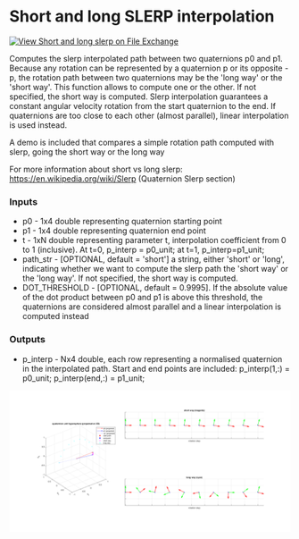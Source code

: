 # Short and long SLERP interpolation
[![View Short and long slerp  on File Exchange](https://www.mathworks.com/matlabcentral/images/matlab-file-exchange.svg)](https://uk.mathworks.com/matlabcentral/fileexchange/88506-short-and-long-slerp)

Computes the slerp interpolated path between two quaternions p0 and p1. Because any rotation can be represented by a quaternion p or its opposite -p, the rotation path between two quaternions may be the 'long way' or the 'short way'. This function allows to compute one or the other. If not specified, the short way is computed. Slerp interpolation guarantees a constant angular velocity rotation from the start quaternion to the end. If quaternions are too close to each other (almost parallel), linear interpolation is used instead.

A demo is included that compares a simple rotation path computed with slerp, going the short way or the long way

For more information about short vs long slerp: https://en.wikipedia.org/wiki/Slerp (Quaternion Slerp section)

### Inputs
* p0 - 1x4 double representing quaternion starting point
* p1 - 1x4 double representing quaternion end point
* t - 1xN double representing parameter t, interpolation coefficient from 0 to 1 (inclusive). At t=0, p_interp = p0_unit; at t=1, p_interp=p1_unit;
* path_str - [OPTIONAL, default = 'short'] a string, either 'short' or 'long', indicating whether we want to compute the slerp path the 'short way' or the 'long way'. If not specified, the short way is computed.
* DOT_THRESHOLD - [OPTIONAL, default = 0.9995]. If the absolute value of the dot product between p0 and p1 is above this threshold, the quaternions are considered almost parallel and a linear interpolation is computed instead


### Outputs
* p_interp - Nx4 double, each row representing a normalised quaternion in the interpolated path. Start and end points are included: p_interp(1,:) = p0_unit; p_interp(end,:) = p1_unit;


![alt text](https://github.com/sfmig/short-and-long-slerp/blob/main/fex_cover_image.png?raw=true)

